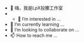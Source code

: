 - 👋 嗨，我是LpX投擲工作室
- - 👀 I’m interested in ...
- 🌱 I’m currently learning ...
- 💞️ I’m looking to collaborate on ...
- 📫 How to reach me ...

<!---
alicezuber/alicezuber is a ✨ special ✨ repository because its `README.md` (this file) appears on your GitHub profile.
You can click the Preview link to take a look at your changes.
--->
